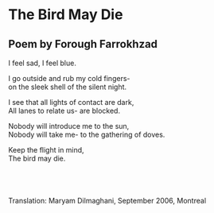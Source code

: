 # The Bird May Die
## Poem by Forough Farrokhzad

I feel sad,
I feel blue.  

I go outside and rub my cold fingers-  
on the sleek shell of the silent night.

I see that all lights of contact are dark,  
All lanes to relate us- are blocked.

Nobody will introduce me to the sun,  
Nobody will take me- to the gathering of doves.

Keep the flight in mind,  
The bird may die.
<br> 
<br>  
<br>
<br>
Translation: Maryam Dilmaghani, September 2006, Montreal
